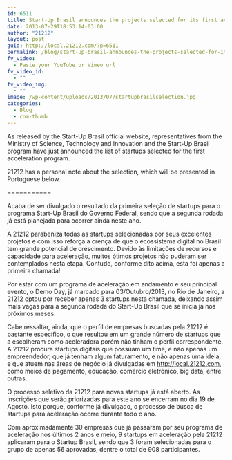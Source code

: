 ```yaml
---
id: 6511
title: Start-Up Brasil announces the projects selected for its first acceleration program
date: 2013-07-29T18:53:14-03:00
author: "21212"
layout: post
guid: http://local.21212.com/?p=6511
permalink: /blog/start-up-brasil-announces-the-projects-selected-for-its-first-acceleration-program/
fv_video:
  - Paste your YouTube or Vimeo url
fv_video_id:
  - ""
fv_video_img:
  - ""
image: /wp-content/uploads/2013/07/startupbrasilselection.jpg
categories:
  - Blog
  - com-thumb
---
```

As released by the Start-Up Brasil official website, representatives from the Ministry of Science, Technology and Innovation and the Start-Up Brasil program have just announced the list of startups selected for the first acceleration program.



21212 has a personal note about the selection, which will be presented in Portuguese below.

===========

Acaba de ser divulgado o resultado da primeira seleção de startups para o programa Start-Up Brasil do Governo Federal, sendo que a segunda rodada já está planejada para ocorrer ainda neste ano.

A 21212 parabeniza todas as startups selecionadas por seus excelentes projetos e com isso reforça a crença de que o ecossistema digital no Brasil tem grande potencial de crescimento. Devido às limitações de recursos e capacidade para aceleração, muitos ótimos projetos não puderam ser contemplados nesta etapa. Contudo, conforme dito acima, esta foi apenas a primeira chamada!

Por estar com um programa de aceleração em andamento e seu principal evento, o Demo Day, já marcado para 03/Outubro/2013, no Rio de Janeiro, a 21212 optou por receber apenas 3 startups nesta chamada, deixando assim mais vagas para a segunda rodada do Start-Up Brasil que se inicia já nos próximos meses.

Cabe ressaltar, ainda, que o perfil de empresas buscadas pela 21212 é bastante específico, o que resultou em um grande número de startups que a escolheram como aceleradora porém não tinham o perfil correspondente. A 21212 procura startups digitais que possuam um time, e não apenas um empreendedor, que já tenham algum faturamento, e não apenas uma ideia, e que atuem nas áreas de negócio já divulgadas em http://local.21212.com, como meios de pagamento, educação, comércio eletrônico, big data, entre outras.

O processo seletivo da 21212 para novas startups já está aberto. As inscrições que serão priorizadas para este ano se encerram no dia 19 de Agosto. Isto porque, conforme já divulgado, o processo de busca de startups para aceleração ocorre durante todo o ano.

Com aproximadamente 30 empresas que já passaram por seu programa de aceleração nos últimos 2 anos e meio, 9 startups em aceleração pela 21212 aplicaram para o Startup Brasil, sendo que 3 foram selecionadas para o grupo de apenas 56 aprovadas, dentre o total de 908 participantes.